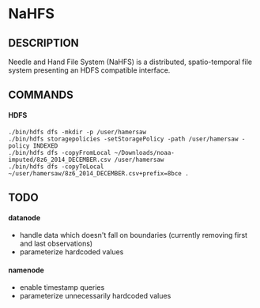 # NaHFS
## DESCRIPTION
Needle and Hand File System (NaHFS) is a distributed, spatio-temporal file system presenting an HDFS compatible interface.

## COMMANDS
#### HDFS
    ./bin/hdfs dfs -mkdir -p /user/hamersaw
    ./bin/hdfs storagepolicies -setStoragePolicy -path /user/hamersaw -policy INDEXED
    ./bin/hdfs dfs -copyFromLocal ~/Downloads/noaa-imputed/8z6_2014_DECEMBER.csv /user/hamersaw
    ./bin/hdfs dfs -copyToLocal ~/user/hamersaw/8z6_2014_DECEMBER.csv+prefix=8bce .

## TODO
#### datanode
- handle data which doesn't fall on boundaries (currently removing first and last observations)
- parameterize hardcoded values
#### namenode
- enable timestamp queries
- parameterize unnecessarily hardcoded values
